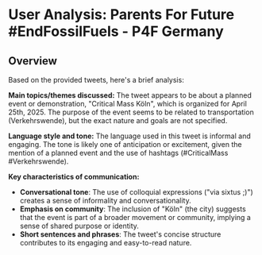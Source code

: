 # User Analysis: Parents For Future #EndFossilFuels - P4F Germany

## Overview

Based on the provided tweets, here's a brief analysis:

**Main topics/themes discussed:**
The tweet appears to be about a planned event or demonstration, "Critical Mass Köln", which is organized for April 25th, 2025. The purpose of the event seems to be related to transportation (Verkehrswende), but the exact nature and goals are not specified.

**Language style and tone:**
The language used in this tweet is informal and engaging. The tone is likely one of anticipation or excitement, given the mention of a planned event and the use of hashtags (#CriticalMass #Verkehrswende).

**Key characteristics of communication:**

* **Conversational tone**: The use of colloquial expressions ("via sixtus ;)") creates a sense of informality and conversationality.
* **Emphasis on community**: The inclusion of "Köln" (the city) suggests that the event is part of a broader movement or community, implying a sense of shared purpose or identity.
* **Short sentences and phrases**: The tweet's concise structure contributes to its engaging and easy-to-read nature.